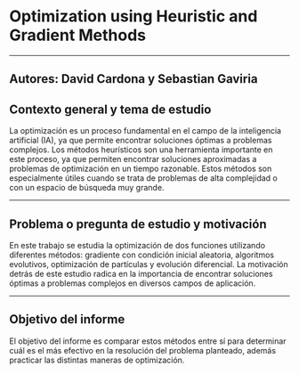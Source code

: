 # Optimization using Heuristic and Gradient Methods

---
Autores: David Cardona y Sebastian Gaviria
--- 



## Contexto general y tema de estudio

La optimización es un proceso fundamental en el campo de la inteligencia artificial (IA), ya que permite encontrar soluciones óptimas a problemas complejos. Los métodos heurísticos son una herramienta importante en este proceso, ya que permiten encontrar soluciones aproximadas a problemas de optimización en un tiempo razonable. Estos métodos son especialmente útiles cuando se trata de problemas de alta complejidad o con un espacio de búsqueda muy grande.

---

## Problema o pregunta de estudio y motivación

En este trabajo se estudia la optimización de dos funciones utilizando diferentes métodos: gradiente con condición inicial aleatoria, algoritmos evolutivos, optimización de partículas y evolución diferencial. La motivación detrás de este estudio radica en la importancia de encontrar soluciones óptimas a problemas complejos en diversos campos de aplicación.

---

## Objetivo del informe

El objetivo del informe es comparar estos métodos entre sí para determinar cuál es el más efectivo en la resolución del problema planteado, además practicar las distintas maneras de optimización.
